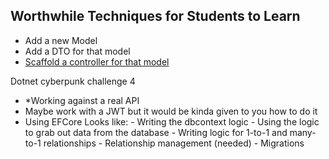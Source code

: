 ## Worthwhile Techniques for Students to Learn
- Add a new Model
- Add a DTO for that model
- [Scaffold a controller for that model](https://learn.microsoft.com/en-us/aspnet/core/tutorials/first-web-api?view=aspnetcore-8.0&tabs=visual-studio-code#scaffold-a-controller)


Dotnet cyberpunk challenge 4
- *Working against a real API
- Maybe work with a JWT but it would be kinda given to you how to do it
- Using EFCore
    Looks like:
        - Writing the dbcontext logic
        - Using the logic to grab out data from the database
        - Writing logic for 1-to-1 and many-to-1 relationships
        - Relationship management (needed)
        - Migrations

